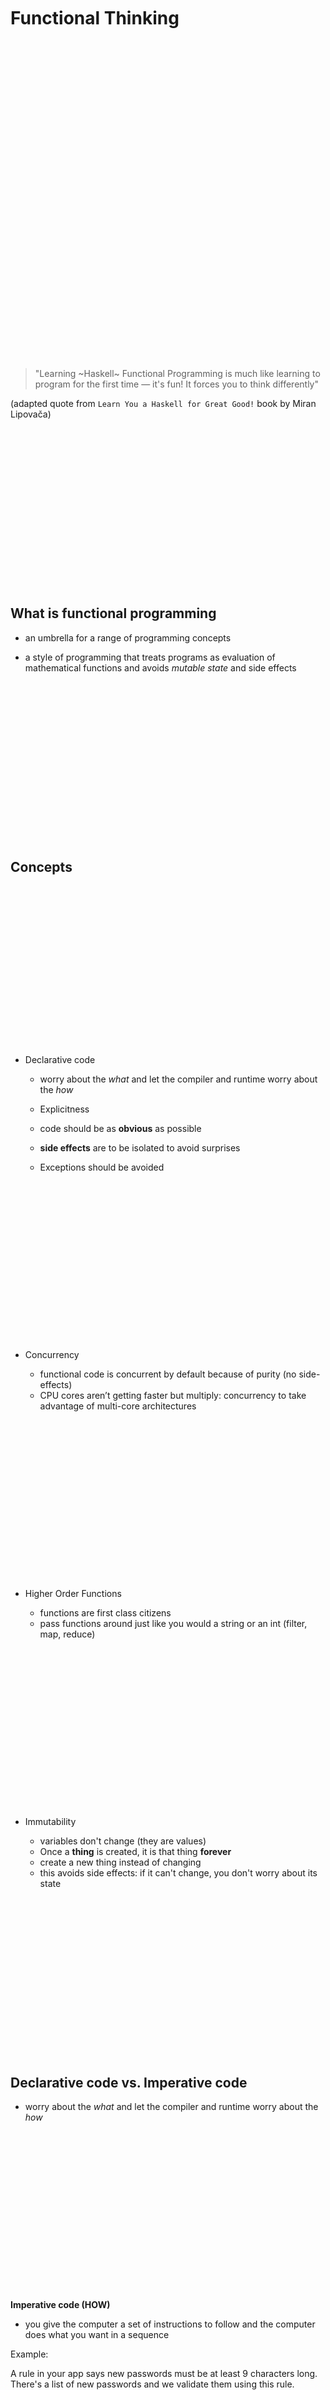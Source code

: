 <br /><br /><br /><br /><br />

# Functional Thinking

<br /><br /><br /><br /><br /><br /><br /><br /><br /><br /><br /><br /><br /><br /><br />
<br /><br /><br /><br /><br /><br /><br /><br /><br /><br /><br /><br /><br /><br /><br />

> "Learning ~Haskell~ Functional Programming is much like learning to program for the first time — it's fun! It forces you to think differently"

(adapted quote from `Learn You a Haskell for Great Good!` book by Miran Lipovača)

<br /><br /><br /><br /><br /><br /><br /><br /><br /><br /><br /><br /><br /><br /><br />

## What is functional programming

- an umbrella for a range of programming concepts

- a style of programming that treats programs as evaluation of mathematical functions and avoids _mutable state_ and side effects

<br /><br /><br /><br /><br /><br /><br /><br /><br /><br /><br /><br /><br /><br /><br />

## Concepts

<br /><br /><br /><br /><br /><br /><br /><br /><br /><br /><br /><br /><br /><br /><br />

- Declarative code

  - worry about the _what_ and let the compiler and runtime worry about the _how_
  - Explicitness

  - code should be as **obvious** as possible
  - **side effects** are to be isolated to avoid surprises
  - Exceptions should be avoided

<br /><br /><br /><br /><br /><br /><br /><br /><br /><br /><br /><br /><br /><br /><br />

- Concurrency

  - functional code is concurrent by default because of purity (no side-effects)
  - CPU cores aren’t getting faster but multiply: concurrency to take advantage of multi-core architectures

<br /><br /><br /><br /><br /><br /><br /><br /><br /><br /><br /><br /><br /><br /><br />

- Higher Order Functions

  - functions are first class citizens
  - pass functions around just like you would a string or an int (filter, map, reduce)

<br /><br /><br /><br /><br /><br /><br /><br /><br /><br /><br /><br /><br /><br /><br />

- Immutability

  - variables don't change (they are values)
  - Once a **thing** is created, it is that thing **forever**
  - create a new thing instead of changing
  - this avoids side effects: if it can't change, you don't worry about its state

<br /><br /><br /><br /><br /><br /><br /><br /><br /><br /><br /><br /><br /><br /><br />

## Declarative code vs. Imperative code

- worry about the _what_ and let the compiler and runtime worry about the _how_

<br /><br /><br /><br /><br /><br /><br /><br /><br /><br /><br /><br /><br /><br /><br />

**Imperative code (HOW)**

- you give the computer a set of instructions to follow and the computer does what you want in a sequence

Example:

A rule in your app says new passwords must be at least 9 characters long. There's a list of new passwords and we validate them using this rule.

`javascript`

```javascript
const passwords = [
  "123456",
  "password",
  "admin",
  "freecodecamp",
  "mypassword123",
];

let longPasswords = [];
for (let i = 0; i < passwords.length; i++) {
  const password = passwords[i];
  if (password.length >= 9) {
    longPasswords.push(password);
  }
}

console.log(longPasswords); // logs ["freecodecamp", "mypassword123"];
```

1. We create an empty list called longPasswords.
2. Then we write a loop that will run as many times as there are passwords in the original passwords list.
3. Then we get the password at the index of the loop iteration we are presently on.
4. Then we check if that password is greater than or equal to 9 characters long.
5. If it is, we put it into the longPasswords list.

The same as the compiler we can reason about _how_ this program executes. This is not too hard at this level, but as complexity grows...

<br /><br /><br /><br /><br /><br /><br /><br /><br /><br /><br /><br /><br /><br /><br />

**Declarative code (WHAT)**

- a process of constantly defining _what_
- more readable code that reflects what exactly we want
- combined with good names it can be very powerfull
- achieves the same goal

`javascript`

```javascript
const isAtLeast9CharsLong = (password) => password.length >= 9;

const longPasswords = passwords.filter(isAtLeast9CharsLong);

console.log(longPasswords); // logs ["freecodecamp", "mypassword123"];
```

![Declarative vs Imperative](assets/Functional Vs Imperative.png)

<br /><br /><br /><br /><br /><br /><br /><br /><br /><br /><br /><br /><br /><br /><br />

## Immutability

> If you say that `a` is 5, you can't say it's something else later because you just said it was 5. What are you, some kind of liar?

(`Learn You a Haskell for Great Good!` book by Miran Lipovača)

<br /><br /><br /><br /><br /><br /><br /><br /><br /><br /><br /><br /><br /><br /><br />

In FP there are no _variables_, everything is a _value_.

javascript
`const a = 42;`

kotlin
`val a = 42`

etc...

- in functional programming languages everything is immutable by default
- if I need to use a mutable variable I have to rethink the algorithm

Example - same as declarative vs imperative

- variables don't change (they are values)
- once a **thing** is created, it is that thing **forever**
- create a new thing instead of changing

`kotlin`

```kotlin
class Car(var name: String?)

val car = Car("BMW")
car.name = "Audi"
```

- this is not immutable; it can be modified after creation
- let's make it immutable

`kotlin`

```kotlin
class Car(val name: String)

val car = Car("BMW")
```

- you cannot change the name of a `Car` once it's created, you have to create a new `Car`
- this makes your code predictable and reliable

<br /><br /><br /><br /><br /><br /><br /><br /><br /><br /><br /><br /><br /><br /><br />

### Concurency

**Mutable class**

`kotlin`

```kotlin
class Car(var name: String?)
```

![concurency diagram](https://lh3.googleusercontent.com/q6KweHO4yq-Yxi0xBh_5yE6EMpDV-DIdl9pJaloqhANC6wle9lHyqOmM4jaABaKEPUyv666ihG0OIv1NXzBGIgmQFLVByDbr2jVkZoucgQiz2PKPRoVXSK1b_GW0eWV0uCpQbV-xPm8fxJ27Fcxyk5BlgpKUB_vrPbVqECBF1qzO05BYUyUxl_x5y4IRpI6Hrgfp4VxnUqvmzJ05Oli_Xxqr9T8nt3ouQVqRk6p0k8cCp18aSpczlEQxwhEaeNgBMWH0oDasDb_HqU9vrmvxiqWMNmRqSLgP2pFsP5TZmOcuFZBqwLfJ86Oowoq-134VlEn9EigTelrDoNkl577_UwFwkEWv1X8DSBWqseWo1iNUOCogHxqk2_GFyVubWJU7kbLyzvW_WIszw1mzPnDCAiS0VuWsNtCwVZSfYdrBiXUeq2OGtP8Xi2mBpcxaLpJSjveoD7UA-WsqONOkOaHTdyeGXe7No0w5AJgRGf6YcvbqOJTQ56d14OPoytfCHn0zHaVtKAnAf18uyOOZ17rdJy2dyMfU7pyine4u_vgsP9mivPSq88Le8sPwQ-murP4q8jUzG4jFljerMdYuT-6t75jBmNU6T9UCuNqz3Jw00Lo8fKtKfCKe1lvKJuVRG1kTl-v3433KOiLMCAz-JYvc9Kj6TcCTGdH-hwVUDUotr3xPhhEAbSfv0NFNA_JrxZNooR_OdOY54BG-PCXsFWSIZveB=w606-h391-no?authuser=1)

- classic race condition read-modify write
- OOP solution: locks and mutexes - hard to use and analyse => deadocks 💀

<br /><br /><br /><br /><br /><br /><br /><br /><br /><br /><br /><br /><br /><br /><br />

**Immutable class**

`kotlin`

```kotlin
class Car(val name: String)
```

![concurrency diagram](https://lh3.googleusercontent.com/w7gq1d9siDAq6A_p7lsYayKvyWan6KqP0AyCGWpOz4l-gB204a2lG-BHPQIvyN70tUBwcBugBiEY8vo_dNzPFwkPh4in2B6deaZsbmif9-dNvYAQR4lMmAv_pj1pMdrsX4QJoV3Bj833fHdYxen_UAAXUZTcOMPxhpCZaTWdhtjbg2td6r0uTRIrTfBC5ZBOolMyk0jqJzoTMv0lDS9FxRIG-NlsmQZMvM9AlrWMGNB7nuoQlresEmwcHls3H6oFjmvjjDgcVVnCTgtgKEyDAs52coT9RmbfVYPWUxSos3RjhB_htO2AphHrv-E2xusNJWWf_4TvomQ_0L2n5uvxkFaMfvu6cELAmY_6E90soyGQzysj5ZTc_L6fmjfKIw0U3IbK1zdb0AM7yq2gjTxf5X92QRf2_SdgIGjDrbpT_-MZCrlxR6W3_4n-MX0o_HttxzljUUMZ1GiB3utEnE4TQOXzxaZx09u5W5NSO01bllB2cGQwDeOdl42Iru-KoyGxnIsz715QDqNjlTomy64xJj0U10S09aBk8e9PVUewjpMgtor_eX31RE6CbhfixIPak2FFZ2Ai2RESqFwt5VQ8bRK07GJsgKjM-PlzXLJsxjACWgIIqMt2qKHLuQSZOL0dlmFqZIHxNErg_8ftzuxe5yklV--CUtW3-2D4jETQ3bNvOFPPvKVNtiSgUnwQmKtnZrO0x2Gr_G0yapkhSHMs0Uei=w702-h456-no?authuser=1)

- T1 can compute without worry since T2 has another copy of `Car`
- no locks necessary
- immutability ensures that shared data is thread-safe
- _things_ that _should_ not be modified _cannot_ be modified\.

<br /><br /><br /><br /><br /><br /><br /><br /><br /><br /><br /><br /><br /><br /><br />

### Global State & Real World

- modifiable shared state must exists in realworld app
- in FP we use state isolation and pushing side effects to the edges of our system (DB, filesystem, etc.)\.

<br /><br /><br /><br /><br /><br /><br /><br /><br /><br /><br /><br /><br /><br /><br />

### Immutability Downside

- many immutable objects may fill up memory and overload the garbage collector
- this is solved by specialized data structures that provide immutability but are also optimized: ** Persistent Data Structures **

<br /><br /><br /><br /><br /><br /><br /><br /><br /><br /><br /><br /><br /><br /><br />

### Persistent Data Structures

- always preserves the previous version of itself when modified
- are immutable; operations do not update the structure, but yield a new updated version

<br /><br /><br /><br /><br /><br /><br /><br /><br /><br /><br /><br /><br /><br /><br />

![persistent data structures diagram](https://i.stack.imgur.com/ywLvk.png)

<br /><br /><br /><br /><br /><br /><br /><br /><br /><br /><br /><br /><br /><br /><br />

Example:

- for Android there's [PCollections](https://github.com/hrldcpr/pcollections)
- inspired on closure
- for Javascript https://immutable-js.com/

`Java`

```Java
ConsPStack<String> list = ConsPStack.empty();
System.out.println(list);  // []

ConsPStack<String> list2 = list.plus("hello");
System.out.println(list);  // []
System.out.println(list2); // [hello]

ConsPStack<String> list3 = list2.plus("hi");
System.out.println(list);  // []
System.out.println(list2); // [hello]
System.out.println(list3); // [hi, hello]

ConsPStack<String> list4 = list3.minus("hello");
System.out.println(list);  // []
System.out.println(list2); // [hello]
System.out.println(list3); // [hi, hello]
System.out.println(list4); // [hi]
```

<br /><br /><br /><br /><br /><br /><br /><br /><br /><br /><br /><br /><br /><br /><br />

## Functions

### Pure Functions

- it is pure if it depends only on the input and has no _side-effects_
- closer to the mathematical definition of a function

`kotlin`

```kotlin
fun addImpure(x: Int): Int {    val y: Int = readNumFromFile()    return x + y}


fun addPure(x: Int, y: Int): Int {    return x + y}
```

- if a function is called twice with the same parameters, it returns the same result === **referential transparency**

- it allows the compiler to reason about the program's behavior
- it allows you to prove that a function is correct
- build more complex functions by gluing simple functions together

<br /><br /><br /><br /><br /><br /><br /><br /><br /><br /><br /><br /><br /><br /><br />

### First Class Citizens

- a function is just a value, not treated differently from any other data
- Most programming languages -> functions and data are regarded as different things
- Functional programming languages -> functions are treated like any other data

Functions can:

- take other functions as parameters
- create and return new functions

☝️ These are called Higher Order functions.
Ex: map, filter, reduce

<br /><br /><br /><br /><br /><br /><br /><br /><br /><br /><br /><br /><br /><br /><br />

### Side Effects

`kotlin`

```kotlin
fun add(x: Int, y: Int): Int { val result = x + y    writeResultToFile(result)    return result}
```

- it is modifying the state of the outside world (by writing to a file)

`side effect === !pure`

Side effects examples:

Give some examples

<br /><br /><br /><br /><br /><br /><br /><br /><br /><br /><br /><br /><br /><br /><br />

- mutate a variable scoped outside of the function
- write to a file
- write to a DB
- delete something
- send data through the network
- ....

<br /><br /><br /><br /><br /><br /><br /><br /><br /><br /><br /><br /><br /><br /><br />

- Functions with side effects depend on _historical context_ - they **harder** to reason about

Should our programs not use databases, filesystems, network, screens, etc. ?
...

<br /><br /><br /><br /><br /><br /><br /><br /><br /><br /><br /><br /><br /><br /><br />

- FP is about containing the side effects - pushing them at the edges of our systems so that the rest of the code remains pure and easy to reason about.

- pure functions can be called in any order, on different CPU cores (_concurrency!_)

- compilers in advanced pure functional languages (like Haskell)
  - can tell by formally analyzing your code whether it’s concurrent or not
  - can stop you from shooting yourself in the foot with deadlocks, race conditions and the like

<br /><br /><br /><br /><br /><br /><br /><br /><br /><br /><br /><br /><br /><br /><br />

### Higher Order Functions

- functions that can take functions as parameters and return functions as results

<br /><br /><br /><br /><br /><br /><br /><br /><br /><br /><br /><br /><br /><br /><br />

#### Examples

A piece of code that compresses files using ZIP or RAR format
In traditional Java -> Strategy Pattern.

`java`

```java
public interface CompressionStrategy {
    void compress(List<File> files);
}

public class ZipCompressionStrategy implements CompressionStrategy {
    @Override public void compress(List<File> files) {
        // Do ZIP stuff
    }
}

public class RarCompressionStrategy implements CompressionStrategy {
    @Override public void compress(List<File> files) {
        // Do RAR stuff
    }
}

public CompressionStrategy decideStrategy(Strategy strategy) {
    switch (strategy) {
        case ZIP:
            return new ZipCompressionStrategy();
        case RAR:
            return new RarCompressionStrategy();
    }
}
```

- a lot of code and ceremony

With HoF:

`kotlin`

```kotlin
fun compress(files: List<File>, applyStrategy: (List<File>) -> CompressedFiles){
    applyStrategy(files)
}

compress(fileList, {files -> // ZIP it})
compress(fileList, {files -> // RAR it})
```

<br /><br /><br /><br /><br /><br /><br /><br /><br /><br /><br /><br /><br /><br /><br />

_Sum_ the _doubles_ of all the _odds_ from an array.

`javascript`

```javascript
let sum = 0;

for (int i = 0; i < numbers.length; i++) {
  if (numbers[i] % 2 === 1) {
    sum = sum + 2 * numbers[i];
  }
}

numbers
  .filter(n => n % 2 === 1)
  .map(n => n * 2)
  .reduce((sum, n) => sum + n);


// it gets better with good naming

const isOdd = n => n % 2 === 1;
const double = n => n * 2;
const sum = (a, b) => a + b;


let s = 0;
for (int i = 0; i < numbers.length; i++) {
  if (isOdd(numbers[i])) {
    s = sum(s, double(numbers[i]));
  }
}

numbers
  .filter(isOdd)
  .map(double)
  .reduce(sum)
```

<br /><br /><br /><br /><br /><br /><br /><br /><br /><br /><br /><br /><br /><br /><br />

## Closures

- a value that is captured by the scope of a function - it closes over the value
- valuable if functions need to be aware of the surrounding environment
- you get encapsulation and other OOP like behaviors

`javascript`

```javascript
const i = 7;
const multiply = (n) => n * i;
```

<br /><br /><br /><br /><br /><br /><br /><br /><br /><br /><br /><br /><br /><br /><br />

## Currying

- after Haskell Curry - mathematician with important influence on functional programming
- ... partial function application
- ... a mathematical function can only have one parameter -> a function with multiple parameters is rewritten as a series of new functions, each with only one parameter

> "Currying is the process of taking a function with multiple arguments and turning it into a sequence of functions each with only a single argument." - _a definition from the internet_

<br /><br /><br /><br /><br /><br /><br /><br /><br /><br /><br /><br /><br /><br /><br />

`javascript`

```javascript
const sumNotCurried = (a, b) => a + b;
const sumCurried = (a) => (b) => a + b;

const s1 = sumNotCurried(1, 2);
const s2 = sumCurried(1)(2);

const add1ToEach = (numbers) => numbers.map((e) => sumNotCurried(e, 1));

const add2ToEach = (numbers) => numbers.map(sumCurried(2));

const addNToEach = (n) => (numbers) => numbers.map(sumCurried(n));
addNToEach(n)(numbers);

const add2ToEach = addNToEach(2);
```

<br /><br /><br /><br /><br /><br /><br /><br /><br /><br /><br /><br /><br /><br /><br />

`F#`

```F#
let sum a b = a + b

let add1 = sum 1

let add1ToEach ns = ns |> List.map add1

let add1ToEach ns = ns |> List.map (sum 1)

let add1ToEach = List.map (sum 1)

```

<br /><br /><br /><br /><br /><br /><br /><br /><br /><br /><br /><br /><br /><br /><br />

# Tools of FP

## Chaining and Pipes

![Chain all the things](https://i.ibb.co/vZ1dP4m/Screenshot-2021-07-29-at-17-23-12.png)

`|>` - pipe forward operator
Passes the result of the left side to the function on the right side (forward pipe operator).

<br /><br /><br /><br /><br /><br /><br /><br /><br /><br /><br /><br /><br /><br /><br />

`Elixir`

```elixir
foo(bar(baz(new_function(other_function()))))

other_function() |> new_function() |> baz() |> bar() |> foo()

"Elixir rocks" |> String.upcase() |> String.split()
# ["ELIXIR", "ROCKS"]
```

<br /><br /><br /><br /><br /><br /><br /><br /><br /><br /><br /><br /><br /><br /><br />

`F#`

```F#
[1..10]
|> List.map square
|> List.filter ((>) 50)
|> List.sum
|> (printf "%A")
```

<br /><br /><br /><br /><br /><br /><br /><br /><br /><br /><br /><br /><br /><br /><br />

- JavaScript doesn't have it... but [Lodash.chain](https://lodash.com/docs/4.17.15#chain)

`javacript`

```javascript
import _ from "lodash";

const users = [
  { user: "barney", age: 36 },
  { user: "fred", age: 40 },
  { user: "pebbles", age: 1 },
];

const youngest = _.chain(users)
  .sortBy("age")
  .map((o) => `${o.user} is ${o.age}`)
  .head()
  .value();
// => 'pebbles is 1'
```

- Kotlin and Swift don't have it but they are language proposals

`<|` - pipe backward operator - the less used brother

<br /><br /><br /><br /><br /><br /><br /><br /><br /><br /><br /><br /><br /><br /><br />

## Pattern matching / Destructuring

- it is a mechanism for checking a value against a pattern
- a successful match can also deconstruct a value into its constituent parts
- it is a more powerful version of the `switch` statement

<br /><br /><br /><br /><br /><br /><br /><br /><br /><br /><br /><br /><br /><br /><br />

`kotlin`

```kotlin
val (name, age) = person
```

`elixir`

```elixir
{a, b, c} = {:hello, "world", 42}
```

`F#`

```F#
let rec somethingWithAList l =
    match l with
    | [] -> "it is empty"
    | [42] -> "the answer to everything!!!"
    | [_; 42; _] -> "the answer is in the middle"
    | h :: t -> "the answer is out there" + somethingWithAList t
```

`Scala`

```scala
// Case classes are especially useful for pattern matching.

abstract class Notification

case class Email(sender: String, title: String, body: String) extends Notification

case class SMS(caller: String, message: String) extends Notification

case class VoiceRecording(contactName: String, link: String) extends Notification


//Notification is an abstract super class which has three concrete Notification types implemented with case classes Email, SMS, and VoiceRecording. Now we can do pattern matching on these case classes:

def showNotification(notification: Notification): String = {
  notification match {
    case Email(sender, title, _) =>
      s"You got an email from $sender with title: $title"
    case SMS(number, message) =>
      s"You got an SMS from $number! Message: $message"
    case VoiceRecording(name, link) =>
      s"You received a Voice Recording from $name! Click the link to hear it: $link"
  }
}
val someSms = SMS("12345", "Are you there?")
val someVoiceRecording = VoiceRecording("Tom", "voicerecording.org/id/123")

println(showNotification(someSms))  // prints You got an SMS from 12345! Message: Are you there?

println(showNotification(someVoiceRecording))  // prints You received a Voice Recording from Tom! Click the link to hear it: voicerecording.org/id/123
```

- destructuring in javascript

```javascript
const { id, name, ...everything } = person;
const [first, second, rest] = persons;
```

- hidden in `try-catch` statements in C#, Java, ...

```
try {
  throw new InterestingException();
}
catch (VeryInterestingException viex) {
  doSomethingWithIt(viex);
}
catch (InterestingException iex) {
  doSomethingElseWithIt(iex);
}
catch (Exception ex) {
  dealWithIt(ex);
}
```

<br /><br /><br /><br /><br /><br /><br /><br /><br /><br /><br /><br /><br /><br /><br />

## (Discriminated) Union types

- a discriminated union is a pattern that indicates to the compiler all of the possible types that a newly created type can represent
- a.k.a. algebraic data types

`F#`

```f#
type Shape =
    | Rectangle of width : float * length : float
    | Circle of radius : float
    | Prism of width : float * float * height : float



type Tree =
    | Empty
    | Leaf of int
    | Node of Tree * Tree

match t with
| Empty -> "there's nothing here"
| Leaf (value) -> "there's ${value} in the leaf"
| _ -> "not sure what to do with this"

type Optional<T> = None | Some of T
```

`Java`

```java
String strNull = null;
Optional nullableOptional = Optional.ofNullable( strNull );
Optional sizeOptional = stringOptional.map( String::length );

```

<br /><br /><br /><br /><br /><br /><br /><br /><br /><br /><br /><br /><br /><br /><br />

Tagged tuples in Elixir

```elixir
@type animal :: {:cat, number(), integer()}
  | {:dog, number(), integer()}
  | {:monkey, number(), integer(), integer()}
  | ...

# then the type can be used in case statements like:

case some_animal do
  {:cat, weight, _} -> # do something with weight

  _ ->
    # do something if some_animal isn't the kind we care about
end
```

<br /><br /><br /><br /><br /><br /><br /><br /><br /><br /><br /><br /><br /><br /><br />

## Recursion & Tail-Recursion

- recursion + immutability = the FP alternative for loops + variables
- possible issue: Stack Overflow
- tail recursive patterns: accumulator, continuation
- tail call optimization - javascript has it (ES6)

```javascript
const isEven = (x) => x % 2 === 0;

const filter = (xs, isOk) => {
  if (!xs.length) return [];
  const [head, ...tail] = xs;

  const newHead = isOk(head) ? [head] : [];
  const newTail = filter(tail, isOk);
  return [...newHead, ...newTail];
};

console.log(filter([1, 3, 6, 8], isEven));

const tailRecursiveFilter = (xs, isOk, acc = []) => {
  if (!xs.length) return acc;
  const [head, ...tail] = xs;

  const newAcc = isOk(head) ? [...acc, head] : acc;
  return filter(tail, isOk, newAcc);
};

console.log(tailRecursiveFilter([1, 3, 6, 8], isEven));
```

<br /><br /><br /><br /><br /><br /><br /><br /><br /><br /><br /><br /><br /><br /><br />

## Sources & Further Reading

- https://www.freecodecamp.org/news/imperative-vs-declarative-programming-difference/
- https://www.freecodecamp.org/news/functional-programming-for-android-developers-part-1-a58d40d6e742
- https://medium.com/free-code-camp/functional-programming-for-android-developers-part-2-5c0834669d1a
- https://medium.com/free-code-camp/functional-programming-for-android-developers-part-3-f9e521e96788
- https://www.freecodecamp.org/news/functional-programming-in-javascript/
- https://www.freecodecamp.org/news/functional-programming-in-javascript-explained-in-plain-english/

- "Programing F#" by Chris Smith
- Functional Programming Principles in Scala by Martin Odersky (https://www.coursera.org/learn/progfun1)
- Introduction to Functional Programming by Erik Meijer (https://www.edx.org/course/introduction-functional-programming-delftx-fp101x-0)
- https://fsharpforfunandprofit.com/
- "Learn You a Haskell for Great Good!" book by Miran Lipovača
- https://www.youtube.com/watch?v=iZLP4qOwY8I

<br /><br /><br /><br /><br /><br /><br /><br /><br /><br /><br /><br /><br /><br /><br />

# Exercise

The following market data chunk was received from the provider:

```
currencyPair price   changeAbsolute changePercent
EUR/USD     1.0735         -0.0045     -0.42
USD/JPY   112.0900          -0.494     -0.44
GBP/USD     1.2476         -0.0010     -0.08
AUD/USD     0.7648         -0.0032     -0.42
USD/CAD     1.3112          0.0092      0.71
USD/CHF     0.9927          0.0007      0.07
USD/CNY     6.8599         -0.0050     -0.07
EUR/JPY   120.3150         -1.1050     -0.91
EUR/GBP     0.8604         -0.0032     -0.37
```

1. Parse the string into a collection of objects. Prove that your implementation is correct with unit tests.
   Example type of parsed data:

`TypeScript`

```typescript
type MarketData = {
  currencyPair: string;
  price: number;
  changeAbsolute: number;
  changePercent: number;
}[];
```

NOTE: Do not assume & hardcode the properties but parse them from the header.

2. Retrieve the top 3 currency pairs with the biggest (percentage) changes from the data chunk. Prove that your implementation is correct with unit tests.
